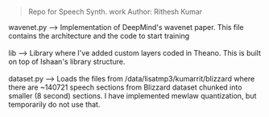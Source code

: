 
> Repo for Speech Synth. work
> Author: Rithesh Kumar

wavenet.py --> Implementation of DeepMind's wavenet paper. This file contains the architecture and the code to start training <br>
<br>
lib --> Library where I've added custom layers coded in Theano. This is built on top of Ishaan's library structure. <br>
<br>
dataset.py --> Loads the files from /data/lisatmp3/kumarrit/blizzard where there are ~140721 speech sections from Blizzard dataset chunked into smaller (8 second) sections. I have implemented mewlaw quantization, but temporarily do not use that. 
